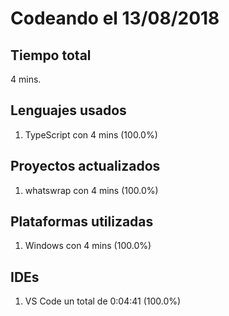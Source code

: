 # Codeando el 13/08/2018

## Tiempo total
4 mins.

## Lenguajes usados
1. TypeScript con 4 mins (100.0%)

## Proyectos actualizados
1. whatswrap con 4 mins (100.0%)

## Plataformas utilizadas
1. Windows con 4 mins (100.0%)

## IDEs
1. VS Code un total de 0:04:41 (100.0%)
